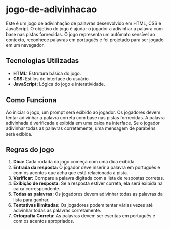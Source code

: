 # jogo-de-adivinhacao
Este é um jogo de adivinhação de palavras desenvolvido em HTML, CSS e JavaScript. O objetivo do jogo é ajudar o jogador a adivinhar a palavra com base nas pistas fornecidas. O jogo representa um autômato sensível ao contexto, reconhece palavras em português e foi projetado para ser jogado em um navegador.
## Tecnologias Utilizadas
- **HTML:** Estrutura básica do jogo.
- **CSS:** Estilos de interface do usuário
- **JavaScript:** Lógica do jogo e interatividade.
## Como Funciona
Ao iniciar o jogo, um prompt será exibido ao jogador. Os jogadores devem tentar adivinhar a palavra correta com base nas pistas fornecidas. A palavra adivinhada é verificada e exibida em uma caixa na interface. Se o jogador adivinhar todas as palavras corretamente, uma mensagem de parabéns será exibida.
## Regras do jogo
1. **Dica:** Cada rodada do jogo começa com uma dica exibida.
2. **Entrada da resposta:** O jogador deve inserir a palavra em  português e com os acentos  que acha que está relacionada à pista.
3. **Verificar:** Compare a palavra digitada com a lista de respostas corretas.
4. **Exibição de resposta:** Se a resposta estiver correta, ela será exibida na caixa correspondente.
5. **Todas as palavras:** Os jogadores devem adivinhar todas as palavras da lista para ganhar.
6. **Tentativas ilimitadas:** Os jogadores podem tentar várias vezes até adivinhar todas as palavras corretamente.
7. **Ortografia Correta:** As palavras devem ser escritas em português e com os acentos apropriados.
